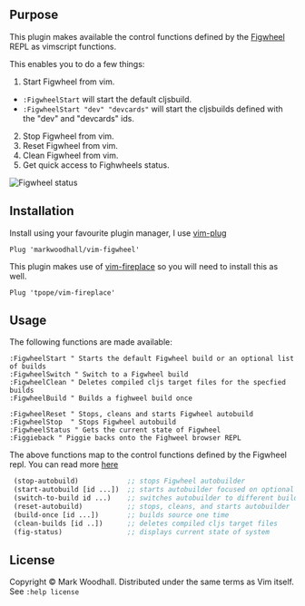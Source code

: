 ## Purpose

This plugin makes available the control functions defined by the [Figwheel](https://github.com/bhauman/lein-figwheel) REPL as vimscript functions.

This enables you to do a few things:

1. Start Figwheel from vim.
  * `:FigwheelStart` will start the default cljsbuild.
  * `:FigwheelStart "dev" "devcards"` will start the cljsbuilds defined with the "dev" and "devcards" ids.
2. Stop Figwheel from vim.
3. Reset Figwheel from vim.
4. Clean Figwheel from vim.
5. Get quick access to Fighwheels status.

![Figwheel status](http://i.imgur.com/Wq9HHgW.png)

## Installation

Install using your favourite plugin manager,
I use [vim-plug](https://github.com/junegunn/vim-plug)

```vim
Plug 'markwoodhall/vim-figwheel'
```

This plugin makes use of [vim-fireplace](https://github.com/tpope/vim-fireplace) so you will need to install this as well.

```vim
Plug 'tpope/vim-fireplace'

```

## Usage

The following functions are made available:

```vim
:FigwheelStart " Starts the default Figwheel build or an optional list of builds
:FigwheelSwitch " Switch to a Figwheel build
:FigwheelClean " Deletes compiled cljs target files for the specfied builds
:FigwheelBuild " Builds a fighweel build once
```

```vim
:FigwheelReset " Stops, cleans and starts Figwheel autobuild
:FigwheelStop  " Stops Figwheel autobuild
:FigwheelStatus " Gets the current state of Figwheel
:Figgieback " Piggie backs onto the Fighweel browser REPL
```

The above functions map to the control functions defined by the Figwheel repl. You can read more [here](https://github.com/bhauman/lein-figwheel)

```clojure
 (stop-autobuild)            ;; stops Figwheel autobuilder
 (start-autobuild [id ...])  ;; starts autobuilder focused on optional ids
 (switch-to-build id ...)    ;; switches autobuilder to different build
 (reset-autobuild)           ;; stops, cleans, and starts autobuilder
 (build-once [id ...])       ;; builds source one time
 (clean-builds [id ..])      ;; deletes compiled cljs target files
 (fig-status)                ;; displays current state of system
 ```

## License
Copyright © Mark Woodhall. Distributed under the same terms as Vim itself. See `:help license`
